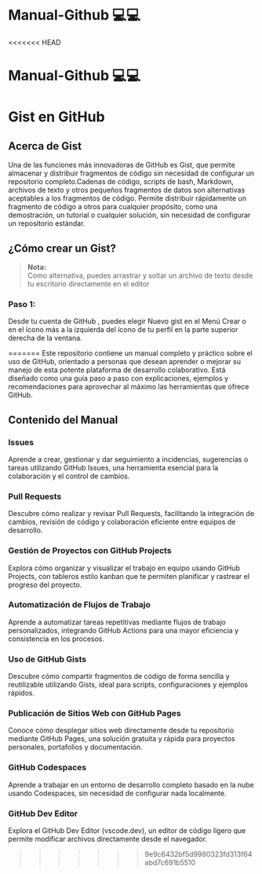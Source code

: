 # Manual-Github 💻💻
<<<<<<< HEAD
# Manual-Github 💻💻
<!-- Inicio de aporte de  Elias Josue Ventura Pezantes -->
# Gist en GitHub
## Acerca de Gist
<p> Una de las funciones más innovadoras de GitHub es Gist, que permite almacenar y distribuir fragmentos de código sin necesidad de configurar un repositorio completo.Cadenas de código, scripts de bash, Markdown, archivos de texto y otros pequeños fragmentos de datos son alternativas aceptables a los fragmentos de código. Permite distribuir rápidamente un fragmento de código a otros para cualquier propósito, como una demostración, un tutorial o cualquier solución, sin necesidad de configurar un repositorio estándar. </p>

## ¿Cómo crear un Gist?


> **Nota:**<br>Como alternativa, puedes arrastrar y soltar un archivo de texto desde tu escritorio directamente en el editor

<h3>Paso 1: </h3> Desde tu cuenta de GitHub , puedes elegir Nuevo gist en el Menú Crear o en el ícono más a la izquierda del ícono de tu perfil en la parte superior derecha de la ventana.


<!-- Fin de aporte de Elias Josue Ventura Pezantes -->
=======
Este repositorio contiene un manual completo y práctico sobre el uso de GitHub, orientado a personas que desean aprender o mejorar su manejo de esta potente plataforma de desarrollo colaborativo. Está diseñado como una guía paso a paso con explicaciones, ejemplos y recomendaciones para aprovechar al máximo las herramientas que ofrece GitHub.
## Contenido del Manual
### Issues
Aprende a crear, gestionar y dar seguimiento a incidencias, sugerencias o tareas utilizando GitHub Issues, una herramienta esencial para la colaboración y el control de cambios.
### Pull Requests
Descubre cómo realizar y revisar Pull Requests, facilitando la integración de cambios, revisión de código y colaboración eficiente entre equipos de desarrollo.
### Gestión de Proyectos con GitHub Projects
Explora cómo organizar y visualizar el trabajo en equipo usando GitHub Projects, con tableros estilo kanban que te permiten planificar y rastrear el progreso del proyecto.
### Automatización de Flujos de Trabajo
Aprende a automatizar tareas repetitivas mediante flujos de trabajo personalizados, integrando GitHub Actions para una mayor eficiencia y consistencia en los procesos.
### Uso de GitHub Gists
Descubre cómo compartir fragmentos de código de forma sencilla y reutilizable utilizando Gists, ideal para scripts, configuraciones y ejemplos rápidos.
### Publicación de Sitios Web con GitHub Pages
Conoce cómo desplegar sitios web directamente desde tu repositorio mediante GitHub Pages, una solución gratuita y rápida para proyectos personales, portafolios y documentación.
### GitHub Codespaces
Aprende a trabajar en un entorno de desarrollo completo basado en la nube usando Codespaces, sin necesidad de configurar nada localmente.
### GitHub Dev Editor
Explora el GitHub Dev Editor (vscode.dev), un editor de código ligero que permite modificar archivos directamente desde el navegador.
>>>>>>> 9e9c6432bf5d9980323fd313f64abd7c691b5510
